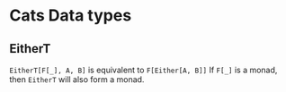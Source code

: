 # Cats Data types

## EitherT 
`EitherT[F[_], A, B]` is equivalent to `F[Either[A, B]]`
If `F[_]` is a monad, then `EitherT` will also form a monad.
